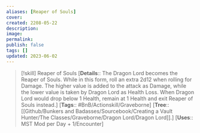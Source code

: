 ```yaml
---
aliases: [Reaper of Souls]
cover: 
created: 2208-05-22
description: 
image: 
permalink: 
publish: false
tags: []
updated: 2023-06-02
---
```


> [!skill] Reaper of Souls
> [**Details**:: The Dragon Lord becomes the Reaper of Souls. While in this form, roll an extra 2d12 when rolling for Damage. The higher value is added to the attack as Damage, while the lower value is taken by Dragon Lord as Health Loss. When Dragon Lord would drop below 1 Health, remain at 1 Health and exit Reaper of Souls instead.]
> [**Tags**:: #BnB/Actionskill/Graveborne]
> [**Tree**:: [[Github/Bunkers and Badasses/Sourcebook/Creating a Vault Hunter/The Classes/Graveborne/Dragon Lord/Dragon Lord]].]
> [**Uses**::  MST Mod per Day + 1/Encounter]

